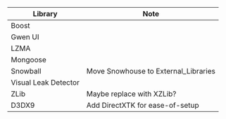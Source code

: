 | Library              | Note
| -------------------- | ----
| Boost                |  
| Gwen UI              |
| LZMA                 |
| Mongoose             |
| Snowball             | Move Snowhouse to External_Libraries
| Visual Leak Detector | 
| ZLib                 | Maybe replace with XZLib?
| D3DX9                | Add DirectXTK for ease-of-setup

